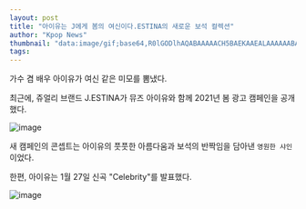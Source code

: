 ```yaml
---
layout: post
title: "아이유는 J에게 봄의 여신이다.ESTINA의 새로운 보석 컬렉션"
author: "Kpop News"
thumbnail: "data:image/gif;base64,R0lGODlhAQABAAAAACH5BAEKAAEALAAAAAABAAEAAAICTAEAOw=="
tags: 
---
```



가수 겸 배우 아이유가 여신 같은 미모를 뽐냈다.

최근에, 쥬얼리 브랜드 J.ESTINA가 뮤즈 아이유와 함께 2021년 봄 광고 캠페인을 공개했다.

![image](https://kpopchingu.com/wp-content/uploads/2021/02/0-1024x752.png)

새 캠페인의 콘셉트는 아이유의 풋풋한 아름다움과 보석의 반짝임을 담아낸 `영원한 샤인`이었다.

한편, 아이유는 1월 27일 신곡 "Celebrity"를 발표했다.

![image](https://kpopchingu.com/wp-content/uploads/2021/02/1-1024x749.png)